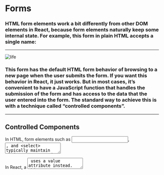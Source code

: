 # Forms
### HTML form elements work a bit differently from other DOM elements in React, because form elements naturally keep some internal state. For example, this form in plain HTML accepts a single name:

____________________________
![life](https://i.ytimg.com/vi/XDKlzbgFcG8/maxresdefault.jpg)


### This form has the default HTML form behavior of browsing to a new page when the user submits the form. If you want this behavior in React, it just works. But in most cases, it’s convenient to have a JavaScript function that handles the submission of the form and has access to the data that the user entered into the form. The standard way to achieve this is with a technique called “controlled components”.

_______________________________
## Controlled Components
In HTML, form elements such as <input>, <textarea>, and <select> typically maintain their own state and update it based on user input. In React, mutable state is typically kept in the state property of components, and only updated with setState().

We can combine the two by making the React state be the “single source of truth”. Then the React component that renders a form also controls what happens in that form on subsequent user input. An input form element whose value is controlled by React in this way is called a “controlled component”.

For example, if we want to make the previous example log the name when it is submitted, we can write the form as a controlled component:
class NameForm extends React.Component {
  constructor(props) {
    super(props);
    this.state = {value: ''};

    this.handleChange = this.handleChange.bind(this);
    this.handleSubmit = this.handleSubmit.bind(this);
  }

  handleChange(event) {
    this.setState({value: event.target.value});
  }

  handleSubmit(event) {
    alert('A name was submitted: ' + this.state.value);
    event.preventDefault();
  }

  render() {
    return (
      <form onSubmit={this.handleSubmit}>
        <label>
          Name:
          <input type="text" value={this.state.value} onChange={this.handleChange} />
        </label>
        <input type="submit" value="Submit" />
      </form>
    );
  }
}
Try it on CodePen

Since the value attribute is set on our form element, the displayed value will always be this.state.value, making the React state the source of truth. Since handleChange runs on every keystroke to update the React state, the displayed value will update as the user types.

With a controlled component, the input’s value is always driven by the React state. While this means you have to type a bit more code, you can now pass the value to other UI elements too, or reset it from other event handlers.

________________________________________
# The textarea Tag
In HTML, a <textarea> element defines its text by its children:

<textarea>
  Hello there, this is some text in a text area
</textarea>
In React, a <textarea> uses a value attribute instead. This way, a form using a <textarea> can be written very similarly to a form that uses a single-line input:

class EssayForm extends React.Component {
  constructor(props) {
    super(props);
    this.state = {
      value: 'Please write an essay about your favorite DOM element.'
    };

    this.handleChange = this.handleChange.bind(this);
    this.handleSubmit = this.handleSubmit.bind(this);
  }

  handleChange(event) {
    this.setState({value: event.target.value});
  }

  handleSubmit(event) {
    alert('An essay was submitted: ' + this.state.value);
    event.preventDefault();
  }

  render() {
    return (
      <form onSubmit={this.handleSubmit}>
        <label>
          Essay:
          <textarea value={this.state.value} onChange={this.handleChange} />
        </label>
        <input type="submit" value="Submit" />
      </form>
    );
  }
}
Notice that this.state.value is initialized in the constructor, so that the text area starts off with some text in it.

_______________________________________
# The select Tag
In HTML, <select> creates a drop-down list. For example, this HTML creates a drop-down list of flavors:

<select>
  <option value="grapefruit">Grapefruit</option>
  <option value="lime">Lime</option>
  <option selected value="coconut">Coconut</option>
  <option value="mango">Mango</option>
</select>
Note that the Coconut option is initially selected, because of the selected attribute. React, instead of using this selected attribute, uses a value attribute on the root select tag. This is more convenient in a controlled component because you only need to update it in one place. For example:

class FlavorForm extends React.Component {
  constructor(props) {
    super(props);
    this.state = {value: 'coconut'};

    this.handleChange = this.handleChange.bind(this);
    this.handleSubmit = this.handleSubmit.bind(this);
  }

  handleChange(event) {
    this.setState({value: event.target.value});
  }

  handleSubmit(event) {
    alert('Your favorite flavor is: ' + this.state.value);
    event.preventDefault();
  }

  render() {
    return (
      <form onSubmit={this.handleSubmit}>
        <label>
          Pick your favorite flavor:
          <select value={this.state.value} onChange={this.handleChange}>
            <option value="grapefruit">Grapefruit</option>
            <option value="lime">Lime</option>
            <option value="coconut">Coconut</option>
            <option value="mango">Mango</option>
          </select>
        </label>
        <input type="submit" value="Submit" />
      </form>
    );
  }
}
__________________________________________________________
# The file input Tag
In HTML, an <input type="file"> lets the user choose one or more files from their device storage to be uploaded to a server or manipulated by JavaScript via the File API.

<input type="file" />
Because its value is read-only, it is an uncontrolled component in React. It is discussed together with other uncontrolled components later in the documentation.
___________________________________________________________
# Handling Multiple Inputs
When you need to handle multiple controlled input elements, you can add a name attribute to each element and let the handler function choose what to do based on the value of event.target.name.

For example:

class Reservation extends React.Component {
  constructor(props) {
    super(props);
    this.state = {
      isGoing: true,
      numberOfGuests: 2
    };

    this.handleInputChange = this.handleInputChange.bind(this);
  }

  handleInputChange(event) {
    const target = event.target;
    const value = target.type === 'checkbox' ? target.checked : target.value;
    const name = target.name;

    this.setState({
      [name]: value
    });
  }

  render() {
    return (
      <form>
        <label>
          Is going:
          <input
            name="isGoing"
            type="checkbox"
            checked={this.state.isGoing}
            onChange={this.handleInputChange} />
        </label>
        <br />
        <label>
          Number of guests:
          <input
            name="numberOfGuests"
            type="number"
            value={this.state.numberOfGuests}
            onChange={this.handleInputChange} />
        </label>
      </form>
    );
  }
}
Try it on CodePen

Note how we used the ES6 computed property name syntax to update the state key corresponding to the given input name:

this.setState({
  [name]: value
});
It is equivalent to this ES5 code:

var partialState = {};
partialState[name] = value;
this.setState(partialState);
Also, since setState() automatically merges a partial state into the current state, we only needed to call it with the changed parts.


_________________________________________________
# JavaScript — The Conditional (Ternary) Operator Explained

![ternary](https://miro.medium.com/max/2000/1*z2KBmBJYD3_4-lfKjhO_DQ.png)


Starting With the Basics — The if statement
Using a conditional, like an if statement, allows us to specify that a certain block of code should be executed if a certain condition is met.
Consider the following example:
We have a person object that consists of a name, age, and driver property.
let person = {
  name: 'tony',
  age: 20,
  driver: null
};
We want to test if the age of our person is greater than or equal to 16. If this is true, they’re old enough to drive and driver should say 'Yes'. If this is not true, driver should be set to 'No'.
We could use an if statement to accomplish this:
if (person.age >= 16) {
  person.driver = 'Yes';
} else {
  person.driver = 'No';
}
But what if I told you we could do the same exact thing in just one line of code? Well, here it is:
person.driver = person.age >=16 ? 'Yes' : 'No';
This shorter code yields us the same result of person.driver = 'Yes';
Now that you’ve seen the conditional ternary operator in action, we can explore how it works!
The Conditional (Ternary) Operator
First, we’ll take a look at the syntax of a typical if statement:
if ( condition ) {
  value if true;
} else {
  value if false;
}
Now, the ternary operator:
condition ? value if true : value if false
Here’s what you need to know:
The condition is what you’re actually testing. The result of your condition should be true or false or at least coerce to either boolean value.
A ? separates our conditional from our true value. Anything between the ? and the : is what is executed if the condition evaluates to true.
Finally a : colon. If your condition evaluates to false, any code after the colon is executed.
Example — Driver Age
We’ll take a moment to revisit the initial example in this article:
let person = {
  name: 'tony',
  age: 20,
  driver: null
};
person.driver = person.age >=16 ? 'Yes' : 'No';
The most important thing to note is the order of operations. Lets add some parenthesis to help you visualize the order in which code is executing:
person.driver = ((person.age >=16) ? 'Yes' : 'No';)
As you can hopefully now visualize, the very first thing that happens is our conditional is checking to see if person.age >=16 is true or false.
Since 20 is greater than 16, this evaluates to true. Here’s where we are now:
person.driver = (true ? 'Yes' : 'No';)
Since the condition of our conditional is true, the value between the ? and : is returned. In this case, that is 'Yes'.
Now that we have our return value, the final thing to do is to set it equal to our variable:
person.driver = 'Yes';
Awesome! Now lets move on to some more complex examples.
Example — Student Pricing
In this example, we’re coding for a movie theater. The movie theatre offers two ticket prices: $12 for the general public, and $8 for students.
Lets create a variable to keep track of whether a patron is a student or not:
let isStudent = true;
With this variable we can now use a ternary operator to change the price accordingly:
let price = isStudent ? 8 : 12
console.log(price);
// 8
Since our isStudent boolean is true, the value of 8 is returned from the ternary to the price variable.
Example — Nested Ternary
But what if our movie theater from above gives a discount to students and seniors?
We can nest ternary operators to test multiple conditions.
For this scenario assume tickets are: $12 for the general public, $8 for students, and $6 for seniors.
Here’s what the code for a Senior citizen would look like:
let isStudent = false;
let isSenior = true;
let price = isStudent ? 8 : isSenior ? 6 : 10
console.log(price);
// 6
There’s a lot going on in this code, so lets break it down:
First we check to see if our patron is a student. Since isStudent is false, only the code after the first : is executed. After the : we have a new conditional:
Our second conditional tests isSenior — since this is true, only the code after the ? but before the : is executed.
price is then assigned the value of 6 which which we later log to the screen.
Example — Multiple operations
It is also possible to run multiple operations within a ternary. To do this, we must separate the operations with a comma. You can also, optionally, use parenthesis to help group your code:
let isStudent = true;
let price = 12;
isStudent ? (
  price = 8,
  alert('Please check for student ID')
) : (
  alert('Enjoy the movie')
);
In the above example, the price of our movie is already set to $12. If isStudent is true, we adjust the price down to $8, then send an alert to have the cashier check for student ID. If isStudent is false, the above code is skipped, and we simply alert to enjoy the movie.